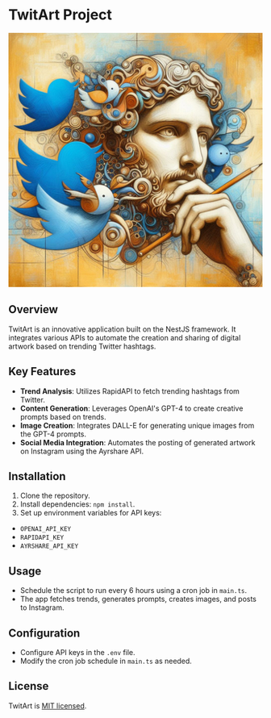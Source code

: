 # TwitArt Project
<p align="center">
  <a href="https://github.com/davidfradel/TwitArt" target="blank"><img src="./assets/img/logo.jpeg" width="600" alt="TwitArt Logo" /></a>
</p>

## Overview
TwitArt is an innovative application built on the NestJS framework. It integrates various APIs to automate the creation and sharing of digital artwork based on trending Twitter hashtags.

## Key Features
- **Trend Analysis**: Utilizes RapidAPI to fetch trending hashtags from Twitter.
- **Content Generation**: Leverages OpenAI's GPT-4 to create creative prompts based on trends.
- **Image Creation**: Integrates DALL-E for generating unique images from the GPT-4 prompts.
- **Social Media Integration**: Automates the posting of generated artwork on Instagram using the Ayrshare API.

## Installation
1. Clone the repository.
2. Install dependencies: `npm install`.
3. Set up environment variables for API keys:
 - `OPENAI_API_KEY`
 - `RAPIDAPI_KEY`
 - `AYRSHARE_API_KEY`

## Usage
- Schedule the script to run every 6 hours using a cron job in `main.ts`.
- The app fetches trends, generates prompts, creates images, and posts to Instagram.

## Configuration
- Configure API keys in the `.env` file.
- Modify the cron job schedule in `main.ts` as needed.

## License
TwitArt is [MIT licensed](LICENSE).
